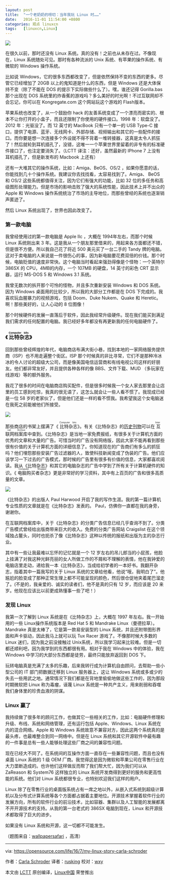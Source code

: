 ```yaml
---
layout: post
title:	"一个老奶奶的唠叨：当年我玩 Linux 时……"
date:	2016-11-01 11:54:00 +0800 
categories:	观点 linuxcn 
tags:	[linuxcn,Linux]
---
```



![](/Asserts/Images//attachment/album/201611/01/115259t6fzdk569886f86m.jpg)


在很久以前，那时还没有 Linux 系统。真的没有！之前也从未存在过。不像现在，Linux 系统随处可见。那时有各种流派的 Unix 系统、有苹果的操作系统、有微软的 Windows 操作系统。


比如说 Windows，它的很多东西都改变了，但是依然保持不变的东西的更多。尽管它已经增加了 20GB 以上的鬼知道是什么的东西，但是 Windows 还是大体保持不变（除了不能在 DOS 的提示下实际做些什么了）。嘿，谁还记得 Gorilla.bas 那个出现在 DOS 系统里的炸香蕉的游戏吗？多么美好的时光啊！不过互联网却不会忘记，你可以在 Kongregate.com 这个网站玩这个游戏的 Flash版本。


苹果系统也改变了，从一个鼓励你 hack 的友善系统变成了一个漂亮而密实的、根本不让你打开的小盒子，而且还限制了你使用的硬件接口。1998 年：软盘没了。2012 年：光驱没了。而 12 英寸的 MacBook 只有一个单一的 USB Type-C 接口，提供了电源、蓝牙、无线网卡、外部存储、视频输出和其它的一些配件的接口。而你要是想一次连接多个外设就不得不背着一堆转接器，这真是太令人抓狂了！然后就轮到耳机插孔了，没错，这唯一一个苹果世界里留着的非专有的标准硬件接口了，也注定要消失了。（LCTT 译注：还好，虽然最新的 IPhone 7 上没有耳机插孔了，但是新发布的 Macbook 上还有）


还有一大堆其它的操作系统，比如：Amiga、BeOS、OS/2 ，如果你愿意的话，你能找到几十个操作系统。我建议你去找找看，太容易找到了。Amiga、 BeOS 和 OS/2 这些系统都值得关注，因为它们有强大的功能，比如 32 位的多任务和高级图形处理能力。但是市场的影响击败了强大的系统性能，因此技术上并不出众的 Apple 和 Windows 操作系统统治了市场的主导地位，而那些曾经的系统也逐渐销声匿迹了。


然后 Linux 系统出现了，世界也因此改变了。


### 第一款电脑


我曾经使用过的第一款电脑是 Apple IIc ，大概在 1994年左右，而那个时候 Linux 系统刚出来 3 年。这是我从一个朋友那里借来的，用起来各方面都还不错，但是很不方便。所以我自己花了将近 500 美元买了一台二手的 Tandy 牌的电脑。这对于卖电脑的人来说是一件很伤心的事，因为新电脑要花费双倍的价钱。那个时候，电脑贬值的速度非常快。这个电脑当时看起来强劲得像是个怪物：一个英特尔 386SX 的 CPU，4MB的内存，一个 107MB 的硬盘，14 英寸的彩色 CRT 显示器，运行 MS-DOS 5 和 Windows 3.1 系统。


我曾无数次的拆开那个可怜的怪物，并且多次重新安装 Windows 和 DOS 系统。因为 Windows 桌面用的比较少，所以我的大部分工作都是在 DOS 下完成的。我喜欢玩血腥暴力的视频游戏，包括 Doom、Duke Nukem、Quake 和 Heretic。啊！那些美好的，让人心动的 8 位图像！


那个时候硬件的发展一直落后于软件，因此我经常升级硬件。现在我们能买到满足我们需求的任何配置的电脑。我已经好多年都没有再更新我的任何电脑硬件了。


### 《<ruby> 比特杂志 <rp>  （ </rp> <rt>  Computer bits </rt> <rp>  ） </rp></ruby>》


回到那些曾经辉煌的年代，电脑商店布满大街小巷，找到本地的一家网络服务提供商（ISP）也不用走遍整个街区。ISP 那个时候真的非比寻常，它们不是那种冷冰冰的令人讨论的超级大公司，而是像美国电信运营商和有线电视公司这样的好朋友。他们都非常友好，并且提供各种各样的像 BBS、文件下载、MUD （多玩家在线游戏）等的额外服务。


我花了很多的时间在电脑商店购买配件，但是很多时候我一个女人家去那里会让店里的员工感到吃惊，我真的很无语了，这怎么就会让一些人看不惯了。我现成已经是一位 58 岁的老家伙了，但是他们还是一样的看不惯我。我希望我这个女电脑迷在我死之前能被他们所接受。


![](/Asserts/Images//attachment/album/201611/01/113437rzohdj9d0adm6t3e.jpg)


那些商店的书架上摆满了《<ruby> 比特杂志 <rp>  （ </rp> <rt>  Computer bits </rt> <rp>  ） </rp></ruby>》。有关《比特杂志》的[历史刊物](https://web.archive.org/web/20020122193349/http://computerbits.com/)可以在<ruby> 互联网档案库 <rp>  （ </rp> <rt>  Internet Archive </rt> <rp>  ） </rp></ruby>中查到。《比特杂志》是当地一家免费报纸，有很多关于计算机方面的优秀的文章和大量的广告。可惜当时的广告没有网络版，因此大家不能再看到那些很有价值的关于计算机方面的详细信息了。你知道现在的广告商们有多么的抓狂吗？他们埋怨那些安装广告过滤器的人，致使科技新闻变成了伪装的广告。他们应该学习一下过去的广告模式，那时候的广告里有很多有价值的信息，大家都喜欢阅读。我从《比特杂志》和其它的电脑杂志的广告中学到了所有关于计算机硬件的知识。《<ruby> 电脑购买者杂志 <rp>  （ </rp> <rt>  Computer Shopper </rt> <rp>  ） </rp></ruby>》更是非常好的学习资料，其中有上百页的广告和很多高质量的文章。


![](/Asserts/Images//attachment/album/201611/01/115446nijbr331izja3y9d.jpg)


《比特杂志》的出版人 Paul Harwood 开启了我的写作生涯。我的第一篇计算机专业性质的文章就是在《比特杂志》发表的。 Paul，仿佛你一直都在我的身旁，谢谢你。


在互联网档案库中，关于《比特杂志》的分类广告信息已经几乎查询不到了。分类广告模式曾经给出版商带来巨大的收入。免费的分类广告网站 Craigslist 在这个领域独占鳌头，同时也扼杀了像《比特杂志》这种以传统的报纸和出版为主的杂志行业。


其中有一些让我最难以忘怀的记忆就是一个 12 岁左右的吊儿郎当的小屁孩，他脸上挂满了对我这种光鲜亮丽的女人所做工作的不屑和不理解的表情，他在我钟爱的电脑店里走动，递给我一本《比特杂志》，当成给初学者的一本好书。我翻开杂志，指着其中一篇我写的关于 Linux 系统的文章给他看，他说“哦，我明白了”。他尴尬的脸变成了那种正常生理上都不可能呈现的颜色，然后很仓促地夹着尾巴溜走了。(不是的，我亲爱的、诚实的读者们，他不是真的只有 12 岁，而应该是 20 来岁。他现在应该比以前更成熟懂事一些了吧！）


### 发现 Linux


我第一次了解到 Linux 系统是在《比特杂志》上，大概在 1997 年左右。我一开始用的一些 Linux操作系统版本是 Red Hat 5 和 Mandrake Linux（曼德拉草）。 Mandrake 真是太棒了，它是第一款易安装型的 Linux 系统，并且还附带图形界面和声卡驱动，因此我马上就可以玩 Tux Racer 游戏了。不像那时候大多数的 Linux 迷们，因为我之前没接触过 Unix系统，所以我学习起来比较难。但是一切都还顺利吧，因为我学到的东西都很有用。相对于我在 Windows 中的体验，我在 Windows 中学习的大部分东西都是徒劳，最终只能放弃返回到 DOS 下。


玩转电脑真是充满了太多的乐趣，后来我转行成为计算机自由顾问，去帮助一些小型公司的 IT 部门把数据迁移到 Linux 服务器上，这让 Windows 系统或多或少的失去一些用武之地。通常情况下我们都是在背地里偷偷地做这些工作的，因为那段时期微软把 Linux 称为毒瘤，诬蔑 Linux 系统是一种共产主义，用来削弱和吞噬我们身体里的珍贵血液的阴谋。


### Linux 赢了


我持续做了很多年的顾问工作，也做其它一些相关的工作，比如：电脑硬件修理和升级、布线、系统和网络管理，还有运行包括 Apple、Windows、Linux 系统在内的混合网络。Apple 和 Windows 系统故意不兼容对方，因此这两个系统真的是最头疼，也最难整合到同一网络中。但是在 Linux 系统和其它开源软件中最有趣的一件事是总有一些人能够处理这些厂商之间的兼容性问题。


现在已经大不同了。在系统间的互操作方面一直存在一些兼容性问题，而且也没有桌面 Linux 系统的 1 级 OEM 厂商。我觉得这是因为微软和苹果公司在零售行业在大力垄断造成的。也许他们这样做反而帮了我们帮大忙，因为我们可以从 ZaReason 和 System76 这样独立的 Linux 系统开发商得到更好的服务和更高性能的系统。他们对 Linux 系统都很专业，也特别欢迎我们这样的用户。


Linux 除了在零售行业的桌面版系统占有一席之地以外，从嵌入式系统到超级计算机以及分布式计算系统等各个方面都占据着主要地位。开源技术掌握着软件行业的发展方向，所有的软件行业的前沿技术，比如容器、集群以及人工智能的发展都离不开开源技术的支持。从我的第一台老式的 386SX 电脑到现在，Linux 和开源技术都取得了巨大的进步。


如果没有 Linux 系统和开源，这一切都不可能发生。


（题图来自：[wallpapersafari](http://cdn.wallpapersafari.com/32/70/uLMive.jpg) ，高清）




---


via: <https://opensource.com/life/16/7/my-linux-story-carla-schroder>


作者：[Carla Schroder](https://opensource.com/users/carlaschroder) 译者：[rusking](https://github.com/rusking) 校对：[wxy](https://github.com/wxy)


本文由 [LCTT](https://github.com/LCTT/TranslateProject) 原创编译，[Linux中国](https://linux.cn/) 荣誉推出
